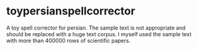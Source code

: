 # toypersianspellcorrector
A toy spell corrector for persian.
The sample text is not appropriate and should be replaced with a huge text corpus. I myself used the sample text with more than 400000 rows of scientific papers.
